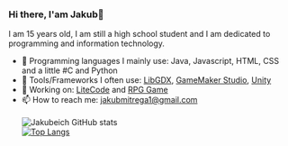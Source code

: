 ### Hi there, I'am Jakub👋

I am 15 years old, I am still a high school student and I am dedicated to programming and information technology.

- 🔨 Programming languages I mainly use: Java, Javascript, HTML, CSS and a little #C and Python
- 🔧 Tools/Frameworks I often use: [LibGDX](https://libgdx.com/), [GameMaker Studio](https://www.yoyogames.com/en/gamemaker), [Unity](https://unity.com/)
- 🔭 Working on: [LiteCode](http://litecode.net/) and [RPG Game](https://github.com/Jakubeich/RPG-Game)
- 📫 How to reach me: jakubmitrega1@gmail.com\
\
![Jakubeich GitHub stats](https://github-readme-stats.vercel.app/api?username=Jakubeich&include_all_commits=true)
\
[![Top Langs](https://github-readme-stats.vercel.app/api/top-langs/?username=Jakubeich&layout=compact)](https://github.com/Jakubeich/github-readme-stats)
